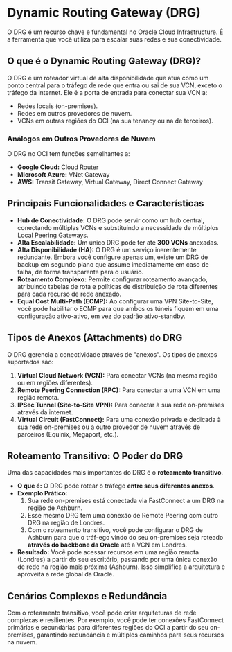 # Dynamic Routing Gateway (DRG)

O DRG é um recurso chave e fundamental no Oracle Cloud Infrastructure. É a ferramenta que você utiliza para escalar suas redes e sua conectividade.

## O que é o Dynamic Routing Gateway (DRG)?

O DRG é um roteador virtual de alta disponibilidade que atua como um ponto central para o tráfego de rede que entra ou sai de sua VCN, exceto o tráfego da internet. Ele é a porta de entrada para conectar sua VCN a:

* Redes locais (on-premises).
* Redes em outros provedores de nuvem.
* VCNs em outras regiões do OCI (na sua tenancy ou na de terceiros).

### Análogos em Outros Provedores de Nuvem

O DRG no OCI tem funções semelhantes a:
* **Google Cloud:** Cloud Router
* **Microsoft Azure:** VNet Gateway
* **AWS:** Transit Gateway, Virtual Gateway, Direct Connect Gateway

## Principais Funcionalidades e Características

* **Hub de Conectividade:** O DRG pode servir como um hub central, conectando múltiplas VCNs e substituindo a necessidade de múltiplos Local Peering Gateways.
* **Alta Escalabilidade:** Um único DRG pode ter até **300 VCNs** anexadas.
* **Alta Disponibilidade (HA):** O DRG é um serviço inerentemente redundante. Embora você configure apenas um, existe um DRG de backup em segundo plano que assume imediatamente em caso de falha, de forma transparente para o usuário.
* **Roteamento Complexo:** Permite configurar roteamento avançado, atribuindo tabelas de rota e políticas de distribuição de rota diferentes para cada recurso de rede anexado.
* **Equal Cost Multi-Path (ECMP):** Ao configurar uma VPN Site-to-Site, você pode habilitar o ECMP para que ambos os túneis fiquem em uma configuração ativo-ativo, em vez do padrão ativo-standby.

## Tipos de Anexos (Attachments) do DRG

O DRG gerencia a conectividade através de "anexos". Os tipos de anexos suportados são:

1.  **Virtual Cloud Network (VCN):** Para conectar VCNs (na mesma região ou em regiões diferentes).
2.  **Remote Peering Connection (RPC):** Para conectar a uma VCN em uma região remota.
3.  **IPSec Tunnel (Site-to-Site VPN):** Para conectar à sua rede on-premises através da internet.
4.  **Virtual Circuit (FastConnect):** Para uma conexão privada e dedicada à sua rede on-premises ou a outro provedor de nuvem através de parceiros (Equinix, Megaport, etc.).

## Roteamento Transitivo: O Poder do DRG

Uma das capacidades mais importantes do DRG é o **roteamento transitivo**.

* **O que é:** O DRG pode rotear o tráfego **entre seus diferentes anexos**.
* **Exemplo Prático:**
    1.  Sua rede on-premises está conectada via FastConnect a um DRG na região de Ashburn.
    2.  Esse mesmo DRG tem uma conexão de Remote Peering com outro DRG na região de Londres.
    3.  Com o roteamento transitivo, você pode configurar o DRG de Ashburn para que o tráf-ego vindo do seu on-premises seja roteado **através do backbone da Oracle** até a VCN em Londres.
* **Resultado:** Você pode acessar recursos em uma região remota (Londres) a partir do seu escritório, passando por uma única conexão de rede na região mais próxima (Ashburn). Isso simplifica a arquitetura e aproveita a rede global da Oracle.

## Cenários Complexos e Redundância

Com o roteamento transitivo, você pode criar arquiteturas de rede complexas e resilientes. Por exemplo, você pode ter conexões FastConnect primárias e secundárias para diferentes regiões do OCI a partir do seu on-premises, garantindo redundância e múltiplos caminhos para seus recursos na nuvem.